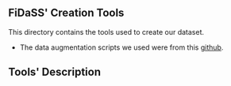## FiDaSS' Creation Tools

This directory contains the tools used to create our dataset.

- The data augmentation scripts we used were from this [github](https://github.com/Paperspace/DataAugmentationForObjectDetection).

## Tools' Description


